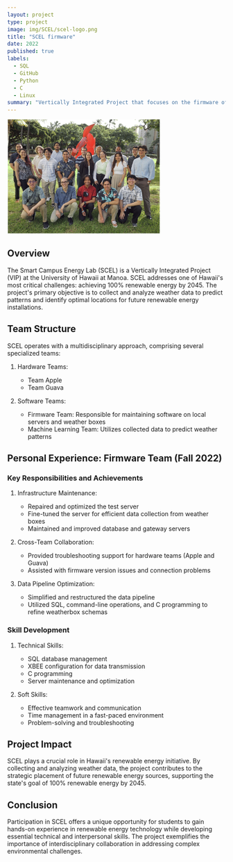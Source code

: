 ```yaml
---
layout: project
type: project
image: img/SCEL/scel-logo.png
title: "SCEL firmware"
date: 2022
published: true
labels:
  - SQL
  - GitHub
  - Python
  - C
  - Linux
summary: "Vertically Integrated Project that focuses on the firmware of the weatherboxes produced by UH Manoa's SCEL lab."
---
```


<div style="width: 70%;">
  <img class="img-fluid" src="../img/SCEL/SCEL-people.png">
</div>


## Overview

The Smart Campus Energy Lab (SCEL) is a Vertically Integrated Project (VIP) at the University of Hawaii at Manoa. SCEL addresses one of Hawaii's most critical challenges: achieving 100% renewable energy by 2045. The project's primary objective is to collect and analyze weather data to predict patterns and identify optimal locations for future renewable energy installations.

## Team Structure

SCEL operates with a multidisciplinary approach, comprising several specialized teams:

1. Hardware Teams:
   - Team Apple
   - Team Guava

2. Software Teams:
   - Firmware Team: Responsible for maintaining software on local servers and weather boxes
   - Machine Learning Team: Utilizes collected data to predict weather patterns

## Personal Experience: Firmware Team (Fall 2022)

### Key Responsibilities and Achievements

1. Infrastructure Maintenance:
   - Repaired and optimized the test server
   - Fine-tuned the server for efficient data collection from weather boxes
   - Maintained and improved database and gateway servers

2. Cross-Team Collaboration:
   - Provided troubleshooting support for hardware teams (Apple and Guava)
   - Assisted with firmware version issues and connection problems

3. Data Pipeline Optimization:
   - Simplified and restructured the data pipeline
   - Utilized SQL, command-line operations, and C programming to refine weatherbox schemas

### Skill Development

1. Technical Skills:
   - SQL database management
   - XBEE configuration for data transmission
   - C programming
   - Server maintenance and optimization

2. Soft Skills:
   - Effective teamwork and communication
   - Time management in a fast-paced environment
   - Problem-solving and troubleshooting

## Project Impact

SCEL plays a crucial role in Hawaii's renewable energy initiative. By collecting and analyzing weather data, the project contributes to the strategic placement of future renewable energy sources, supporting the state's goal of 100% renewable energy by 2045.

## Conclusion

Participation in SCEL offers a unique opportunity for students to gain hands-on experience in renewable energy technology while developing essential technical and interpersonal skills. The project exemplifies the importance of interdisciplinary collaboration in addressing complex environmental challenges.
